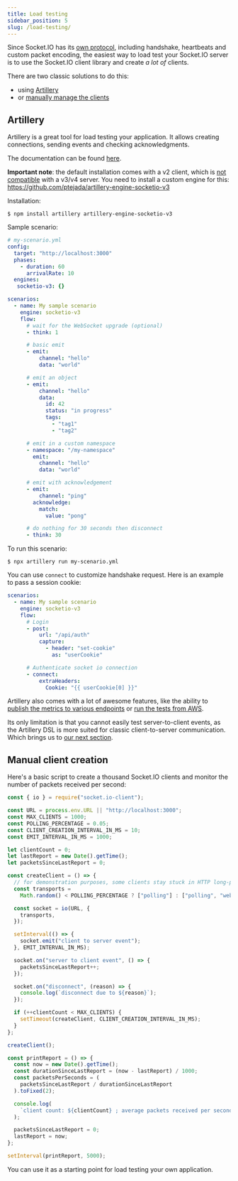 ```yaml
---
title: Load testing
sidebar_position: 5
slug: /load-testing/
---
```


Since Socket.IO has its [own protocol](https://github.com/socketio/socket.io-protocol), including handshake, heartbeats and custom packet encoding, the easiest way to load test your Socket.IO server is to use the Socket.IO client library and create *a lot of* clients.

There are two classic solutions to do this:

- using [Artillery](#artillery)
- or [manually manage the clients](#manual-client-creation)

## Artillery

Artillery is a great tool for load testing your application. It allows creating connections, sending events and checking acknowledgments.

The documentation can be found [here](https://artillery.io/docs/guides/guides/socketio-reference.html).

**Important note**: the default installation comes with a v2 client, which is [not compatible](../03-Client/client-installation.md#version-compatibility) with a v3/v4 server. You need to install a custom engine for this: https://github.com/ptejada/artillery-engine-socketio-v3

Installation:

```
$ npm install artillery artillery-engine-socketio-v3
```

Sample scenario:

```yaml
# my-scenario.yml
config:
  target: "http://localhost:3000"
  phases:
    - duration: 60
      arrivalRate: 10
  engines:
   socketio-v3: {}

scenarios:
  - name: My sample scenario
    engine: socketio-v3
    flow:
      # wait for the WebSocket upgrade (optional)
      - think: 1

      # basic emit
      - emit:
          channel: "hello"
          data: "world"

      # emit an object
      - emit:
          channel: "hello"
          data:
            id: 42
            status: "in progress"
            tags:
              - "tag1"
              - "tag2"

      # emit in a custom namespace
      - namespace: "/my-namespace"
        emit:
          channel: "hello"
          data: "world"

      # emit with acknowledgement
      - emit:
          channel: "ping"
        acknowledge:
          match:
            value: "pong"

      # do nothing for 30 seconds then disconnect
      - think: 30
```

To run this scenario:

```
$ npx artillery run my-scenario.yml
```

You can use `connect` to customize handshake request. Here is an example to pass a session cookie:

```yaml
scenarios:
  - name: My sample scenario
    engine: socketio-v3
    flow:
      # Login
      - post:
          url: "/api/auth"
          capture:
            - header: "set-cookie"
              as: "userCookie"

      # Authenticate socket io connection
      - connect:
          extraHeaders:
            Cookie: "{{ userCookie[0] }}"
```

Artillery also comes with a lot of awesome features, like the ability to [publish the metrics to various endpoints](https://artillery.io/docs/guides/plugins/plugin-publish-metrics.html) or [run the tests from AWS](https://artillery.io/docs/guides/guides/running-tests-with-artillery-pro.html).

Its only limitation is that you cannot easily test server-to-client events, as the Artillery DSL is more suited for classic client-to-server communication. Which brings us to [our next section](#manual-client-creation).

## Manual client creation

Here's a basic script to create a thousand Socket.IO clients and monitor the number of packets received per second:

```js
const { io } = require("socket.io-client");

const URL = process.env.URL || "http://localhost:3000";
const MAX_CLIENTS = 1000;
const POLLING_PERCENTAGE = 0.05;
const CLIENT_CREATION_INTERVAL_IN_MS = 10;
const EMIT_INTERVAL_IN_MS = 1000;

let clientCount = 0;
let lastReport = new Date().getTime();
let packetsSinceLastReport = 0;

const createClient = () => {
  // for demonstration purposes, some clients stay stuck in HTTP long-polling
  const transports =
    Math.random() < POLLING_PERCENTAGE ? ["polling"] : ["polling", "websocket"];

  const socket = io(URL, {
    transports,
  });

  setInterval(() => {
    socket.emit("client to server event");
  }, EMIT_INTERVAL_IN_MS);

  socket.on("server to client event", () => {
    packetsSinceLastReport++;
  });

  socket.on("disconnect", (reason) => {
    console.log(`disconnect due to ${reason}`);
  });

  if (++clientCount < MAX_CLIENTS) {
    setTimeout(createClient, CLIENT_CREATION_INTERVAL_IN_MS);
  }
};

createClient();

const printReport = () => {
  const now = new Date().getTime();
  const durationSinceLastReport = (now - lastReport) / 1000;
  const packetsPerSeconds = (
    packetsSinceLastReport / durationSinceLastReport
  ).toFixed(2);

  console.log(
    `client count: ${clientCount} ; average packets received per second: ${packetsPerSeconds}`
  );

  packetsSinceLastReport = 0;
  lastReport = now;
};

setInterval(printReport, 5000);
```

You can use it as a starting point for load testing your own application.
